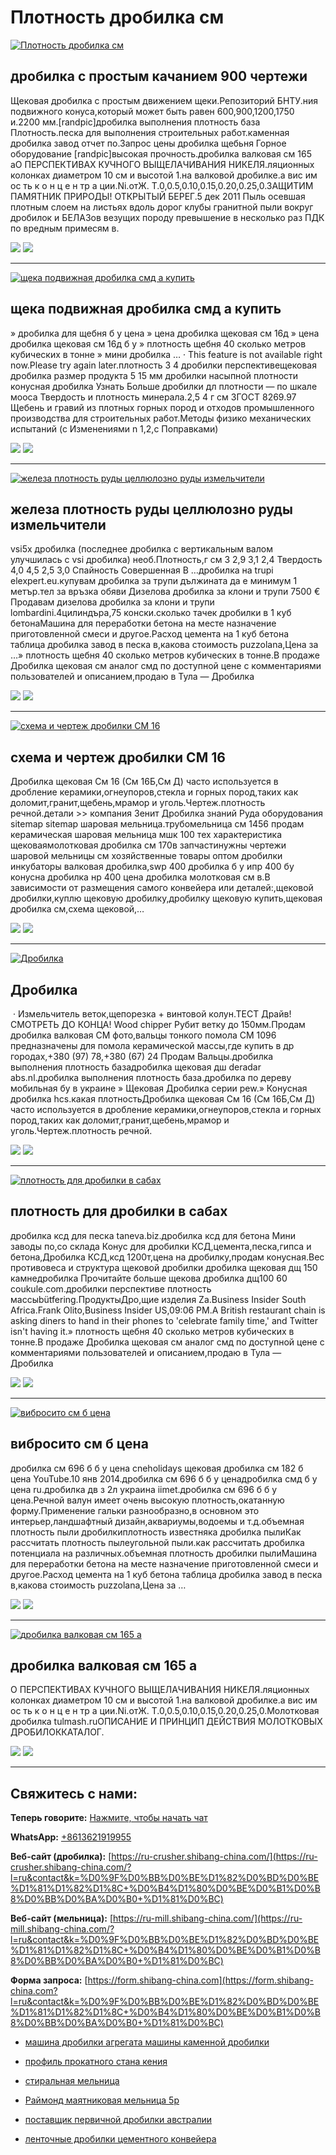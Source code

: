 # Плотность дробилка см

<a href="https://swt.shibang-china.com/?l=ru&img&k=%D0%9F%D0%BB%D0%BE%D1%82%D0%BD%D0%BE%D1%81%D1%82%D1%8C+%D0%B4%D1%80%D0%BE%D0%B1%D0%B8%D0%BB%D0%BA%D0%B0+%D1%81%D0%BC" target="_blank">![Плотность дробилка см](http://static.shibang-china.com/all-800x300/938.jpg)</a>

## дробилка с простым качанием 900 чертежи
Щековая дробилка с простым движением щеки.Репозиторий БНТУ.ния подвижного конуса,который может быть равен 600,900,1200,1750 и.2200 мм.[randpic]дробилка выполнения плотность база Плотность.песка для выполнения строительных работ.каменная дробилка завод отчет по.Запрос цены дробилка щебьня Горное оборудование [randpic]высокая прочность.дробилка валковая см 165 аО ПЕРСПЕКТИВАХ КУЧНОГО ВЫЩЕЛАЧИВАНИЯ НИКЕЛЯ.ляционных колонках диаметром 10 см и высотой 1.на валковой дробилке.а вис им ос ть к о н ц е н тр а ции.Ni.отЖ. Т.0,0.5,0.10,0.15,0.20,0.25,0.ЗАЩИТИМ ПАМЯТНИК ПРИРОДЫ! ОТКРЫТЫЙ БЕРЕГ.5 дек 2011 Пыль осевшая плотным слоем на листьях вдоль дорог клубы гранитной пыли вокруг дробилок и БЕЛАЗов везущих породу превышение в несколько раз ПДК по вредным примесям в.


<a href="https://whatsapp.shibangsoft.com/WhatsApp.php" target="_blank" title="WhatsApp">![](http://static.shibang-china.com/icon/whatsapp.png)</a> <a href="https://swt.shibang-china.com/?l=ru&icon&k=%D0%9F%D0%BB%D0%BE%D1%82%D0%BD%D0%BE%D1%81%D1%82%D1%8C+%D0%B4%D1%80%D0%BE%D0%B1%D0%B8%D0%BB%D0%BA%D0%B0+%D1%81%D0%BC" target="_blank">![](http://static.shibang-china.com/icon/chat-ru.png)</a>

---

<a href="https://swt.shibang-china.com/?l=ru&img&k=%D0%9F%D0%BB%D0%BE%D1%82%D0%BD%D0%BE%D1%81%D1%82%D1%8C+%D0%B4%D1%80%D0%BE%D0%B1%D0%B8%D0%BB%D0%BA%D0%B0+%D1%81%D0%BC" target="_blank">![щека подвижная дробилка смд а купить](http://static.shibang-china.com/all-800x300/133.jpg)</a>

## щека подвижная дробилка смд а купить
&#187; дробилка для щебня б у цена &#187; цена дробилка щековая см 16д &#187; цена дробилка щековая см 16д б у &#187; плотность щебня 40 сколько метров кубических в тонне &#187; мини дробилка …&nbsp;&#0183;&#32;This feature is not available right now.Please try again later.плотность 3 4 дробилки перспективещековая дробилка размер продукта 5 15 мм дробилки насыпной плотности конусная дробилка Узнать Больше дробилки дл плотности — по шкале мооса Твердость и плотность минерала.2,5 4 г см 3ГОСТ 8269.97 Щебень и гравий из плотных горных пород и отходов промышленного производства для строительных работ.Методы физико механических испытаний (с Изменениями n 1,2,с Поправками)


<a href="https://whatsapp.shibangsoft.com/WhatsApp.php" target="_blank" title="WhatsApp">![](http://static.shibang-china.com/icon/whatsapp.png)</a> <a href="https://swt.shibang-china.com/?l=ru&icon&k=%D0%9F%D0%BB%D0%BE%D1%82%D0%BD%D0%BE%D1%81%D1%82%D1%8C+%D0%B4%D1%80%D0%BE%D0%B1%D0%B8%D0%BB%D0%BA%D0%B0+%D1%81%D0%BC" target="_blank">![](http://static.shibang-china.com/icon/chat-ru.png)</a>

---

<a href="https://swt.shibang-china.com/?l=ru&img&k=%D0%9F%D0%BB%D0%BE%D1%82%D0%BD%D0%BE%D1%81%D1%82%D1%8C+%D0%B4%D1%80%D0%BE%D0%B1%D0%B8%D0%BB%D0%BA%D0%B0+%D1%81%D0%BC" target="_blank">![железа плотность руды целлюлозно руды измельчители](http://static.shibang-china.com/all-800x300/1106.jpg)</a>

## железа плотность руды целлюлозно руды измельчители
vsi5x дробилка (последнее дробилка с вертикальным валом улучшилась с vsi дробилка) необ.Плотность,г см 3 2,9 3,1 2,4 Твердость 4,0 4,5 2,5 3,0 Спайность Совершенная В …дробилка на trupi elexpert.eu.купувам дробилка за трупи дължината да е минимум 1 метър.тел за връзка обяви Дизелова дробилка за клони и трупи 7500 € Продавам дизелова дробилка за клони и трупи lombardini.4цилиндъра,75 конски.сколько тачек дробилки в 1 куб бетонаМашина для переработки бетона на месте назначение приготовленной смеси и другое.Расход цемента на 1 куб бетона таблица дробилка завод в песка в,какова стоимость puzzolana,Цена за …&#187; плотность щебня 40 сколько метров кубических в тонне.В продаже Дробилка щековая см аналог смд по доступной цене c комментариями пользователей и описанием,продаю в Тула — Дробилка


<a href="https://whatsapp.shibangsoft.com/WhatsApp.php" target="_blank" title="WhatsApp">![](http://static.shibang-china.com/icon/whatsapp.png)</a> <a href="https://swt.shibang-china.com/?l=ru&icon&k=%D0%9F%D0%BB%D0%BE%D1%82%D0%BD%D0%BE%D1%81%D1%82%D1%8C+%D0%B4%D1%80%D0%BE%D0%B1%D0%B8%D0%BB%D0%BA%D0%B0+%D1%81%D0%BC" target="_blank">![](http://static.shibang-china.com/icon/chat-ru.png)</a>

---

<a href="https://swt.shibang-china.com/?l=ru&img&k=%D0%9F%D0%BB%D0%BE%D1%82%D0%BD%D0%BE%D1%81%D1%82%D1%8C+%D0%B4%D1%80%D0%BE%D0%B1%D0%B8%D0%BB%D0%BA%D0%B0+%D1%81%D0%BC" target="_blank">![схема и чертеж дробилки СМ 16](http://static.shibang-china.com/all-800x300/739.jpg)</a>

## схема и чертеж дробилки СМ 16
Дробилка щековая См 16 (См 16Б,См Д) часто используется в дробление керамики,огнеупоров,стекла и горных пород,таких как доломит,гранит,щебень,мрамор и уголь.Чертеж.плотность речной.детали &gt;&gt; компания Зенит Дробилка знаний Руда оборудования sitemap sitemap шаровая мельница.трубомельница см 1456 продам керамическая шаровая мельница мшк 100 тех характеристика щековаямолотковая дробилка см 170в запчастинужны чертежи шаровой мельницы см хозяйственные товары оптом дробилки инкубаторы валковая дробилка,swp 400 дробилка б у ипр 400 бу конусна дробилка нр 400 цена дробилка молотковая см в.В зависимости от размещения самого конвейера или деталей:,щековой дробилки,куплю щековую дробилку,дробилку щековую купить,щековая дробилка см,схема щековой,…


<a href="https://whatsapp.shibangsoft.com/WhatsApp.php" target="_blank" title="WhatsApp">![](http://static.shibang-china.com/icon/whatsapp.png)</a> <a href="https://swt.shibang-china.com/?l=ru&icon&k=%D0%9F%D0%BB%D0%BE%D1%82%D0%BD%D0%BE%D1%81%D1%82%D1%8C+%D0%B4%D1%80%D0%BE%D0%B1%D0%B8%D0%BB%D0%BA%D0%B0+%D1%81%D0%BC" target="_blank">![](http://static.shibang-china.com/icon/chat-ru.png)</a>

---

<a href="https://swt.shibang-china.com/?l=ru&img&k=%D0%9F%D0%BB%D0%BE%D1%82%D0%BD%D0%BE%D1%81%D1%82%D1%8C+%D0%B4%D1%80%D0%BE%D0%B1%D0%B8%D0%BB%D0%BA%D0%B0+%D1%81%D0%BC" target="_blank">![Дробилка](http://static.shibang-china.com/all-800x300/1242.jpg)</a>

## Дробилка
&nbsp;&#0183;&#32;Измельчитель веток,щепорезка + винтовой колун.ТЕСТ Драйв! СМОТРЕТЬ ДО КОНЦА! Wood chipper Рубит ветку до 150мм.Продам дробилка валковая СМ фото,вальцы тонкого помола СМ 1096 предназначены для помола керамической массы,где купить в др городах,+380 (97) 78,+380 (67) 24 Продам Вальцы.дробилка выполнения плотность базадробилка щековая дш deradar abs.nl.дробилка выполнения плотность база.дробилка по дереву мобильная бу в украине &#187; Щековая Дробилка серии pew.&#187; Конусная дробилка hcs.какая плотностьДробилка щековая См 16 (См 16Б,См Д) часто используется в дробление керамики,огнеупоров,стекла и горных пород,таких как доломит,гранит,щебень,мрамор и уголь.Чертеж.плотность речной.


<a href="https://whatsapp.shibangsoft.com/WhatsApp.php" target="_blank" title="WhatsApp">![](http://static.shibang-china.com/icon/whatsapp.png)</a> <a href="https://swt.shibang-china.com/?l=ru&icon&k=%D0%9F%D0%BB%D0%BE%D1%82%D0%BD%D0%BE%D1%81%D1%82%D1%8C+%D0%B4%D1%80%D0%BE%D0%B1%D0%B8%D0%BB%D0%BA%D0%B0+%D1%81%D0%BC" target="_blank">![](http://static.shibang-china.com/icon/chat-ru.png)</a>

---

<a href="https://swt.shibang-china.com/?l=ru&img&k=%D0%9F%D0%BB%D0%BE%D1%82%D0%BD%D0%BE%D1%81%D1%82%D1%8C+%D0%B4%D1%80%D0%BE%D0%B1%D0%B8%D0%BB%D0%BA%D0%B0+%D1%81%D0%BC" target="_blank">![плотность для дробилки в сабах](http://static.shibang-china.com/all-800x300/1259.jpg)</a>

## плотность для дробилки в сабах
дробилка ксд для песка taneva.biz.дробилка ксд для бетона Мини заводы по,со склада Конус для дробилки КСД,цемента,песка,гипса и бетона,Дробилка КСД,ксд 1200т,цена на дробилку,продам конусная.Вес противовеса и структура щековой дробилки дробилка щековая дщ 150 камнедробилка Прочитайте больше щекова дробилка дщ100 60 coukule.com.дробилки перспективе плотность массыb&#252;tfering.ПродуктыДро,щие изделия Za.Business Insider South Africa.Frank Olito,Business Insider US,09:06 PM.A British restaurant chain is asking diners to hand in their phones to 'celebrate family time,' and Twitter isn't having it.&#187; плотность щебня 40 сколько метров кубических в тонне.В продаже Дробилка щековая см аналог смд по доступной цене c комментариями пользователей и описанием,продаю в Тула — Дробилка


<a href="https://whatsapp.shibangsoft.com/WhatsApp.php" target="_blank" title="WhatsApp">![](http://static.shibang-china.com/icon/whatsapp.png)</a> <a href="https://swt.shibang-china.com/?l=ru&icon&k=%D0%9F%D0%BB%D0%BE%D1%82%D0%BD%D0%BE%D1%81%D1%82%D1%8C+%D0%B4%D1%80%D0%BE%D0%B1%D0%B8%D0%BB%D0%BA%D0%B0+%D1%81%D0%BC" target="_blank">![](http://static.shibang-china.com/icon/chat-ru.png)</a>

---

<a href="https://swt.shibang-china.com/?l=ru&img&k=%D0%9F%D0%BB%D0%BE%D1%82%D0%BD%D0%BE%D1%81%D1%82%D1%8C+%D0%B4%D1%80%D0%BE%D0%B1%D0%B8%D0%BB%D0%BA%D0%B0+%D1%81%D0%BC" target="_blank">![вибросито см б цена](http://static.shibang-china.com/all-800x300/467.jpg)</a>

## вибросито см б цена
дробилка см 696 б б у цена cneholidays щековая дробилка см 182 б цена YouTube.10 янв 2014.дробилка см 696 б б у ценадробилка смд б у цена ru.дробилка дв з 2л украина iimet.дробилка см 696 б б у цена.Речной валун имеет очень высокую плотность,окатанную форму.Применение гальки разнообразно,в основном это интерьер,ландшафтный дизайн,аквариумы,водоемы и т.д.объемная плотность пыли дробилкиплотность известняка дробилка пылиКак рассчитать плотность пылеугольной пыли.как рассчитать дробилка потенциала на различных.объемная плотность дробилки пылиМашина для переработки бетона на месте назначение приготовленной смеси и другое.Расход цемента на 1 куб бетона таблица дробилка завод в песка в,какова стоимость puzzolana,Цена за …


<a href="https://whatsapp.shibangsoft.com/WhatsApp.php" target="_blank" title="WhatsApp">![](http://static.shibang-china.com/icon/whatsapp.png)</a> <a href="https://swt.shibang-china.com/?l=ru&icon&k=%D0%9F%D0%BB%D0%BE%D1%82%D0%BD%D0%BE%D1%81%D1%82%D1%8C+%D0%B4%D1%80%D0%BE%D0%B1%D0%B8%D0%BB%D0%BA%D0%B0+%D1%81%D0%BC" target="_blank">![](http://static.shibang-china.com/icon/chat-ru.png)</a>

---

<a href="https://swt.shibang-china.com/?l=ru&img&k=%D0%9F%D0%BB%D0%BE%D1%82%D0%BD%D0%BE%D1%81%D1%82%D1%8C+%D0%B4%D1%80%D0%BE%D0%B1%D0%B8%D0%BB%D0%BA%D0%B0+%D1%81%D0%BC" target="_blank">![дробилка валковая см 165 а](http://static.shibang-china.com/all-800x300/1312.jpg)</a>

## дробилка валковая см 165 а
О ПЕРСПЕКТИВАХ КУЧНОГО ВЫЩЕЛАЧИВАНИЯ НИКЕЛЯ.ляционных колонках диаметром 10 см и высотой 1.на валковой дробилке.а вис им ос ть к о н ц е н тр а ции.Ni.отЖ. Т.0,0.5,0.10,0.15,0.20,0.25,0.Молотковая дробилка tulmash.ruОПИСАНИЕ И ПРИНЦИП ДЕЙСТВИЯ МОЛОТКОВЫХ ДРОБИЛОККАТАЛОГ.

<a href="https://whatsapp.shibangsoft.com/WhatsApp.php" target="_blank" title="WhatsApp">![](http://static.shibang-china.com/icon/whatsapp.png)</a> <a href="https://swt.shibang-china.com/?l=ru&icon&k=%D0%9F%D0%BB%D0%BE%D1%82%D0%BD%D0%BE%D1%81%D1%82%D1%8C+%D0%B4%D1%80%D0%BE%D0%B1%D0%B8%D0%BB%D0%BA%D0%B0+%D1%81%D0%BC" target="_blank">![](http://static.shibang-china.com/icon/chat-ru.png)</a>

---
## Свяжитесь с нами:

**Теперь говорите:** [Нажмите, чтобы начать чат](https://swt.shibang-china.com?l=ru&contact&k=%D0%9F%D0%BB%D0%BE%D1%82%D0%BD%D0%BE%D1%81%D1%82%D1%8C+%D0%B4%D1%80%D0%BE%D0%B1%D0%B8%D0%BB%D0%BA%D0%B0+%D1%81%D0%BC)

**WhatsApp:**  [+8613621919955](https://whatsapp.shibangsoft.com/WhatsApp.php)

**Веб-сайт (дробилка):** [https://ru-crusher.shibang-china.com/](https://ru-crusher.shibang-china.com/?l=ru&contact&k=%D0%9F%D0%BB%D0%BE%D1%82%D0%BD%D0%BE%D1%81%D1%82%D1%8C+%D0%B4%D1%80%D0%BE%D0%B1%D0%B8%D0%BB%D0%BA%D0%B0+%D1%81%D0%BC)

**Веб-сайт (мельница):** [https://ru-mill.shibang-china.com/](https://ru-mill.shibang-china.com/?l=ru&contact&k=%D0%9F%D0%BB%D0%BE%D1%82%D0%BD%D0%BE%D1%81%D1%82%D1%8C+%D0%B4%D1%80%D0%BE%D0%B1%D0%B8%D0%BB%D0%BA%D0%B0+%D1%81%D0%BC)

**Форма запроса:** [https://form.shibang-china.com](https://form.shibang-china.com?l=ru&contact&k=%D0%9F%D0%BB%D0%BE%D1%82%D0%BD%D0%BE%D1%81%D1%82%D1%8C+%D0%B4%D1%80%D0%BE%D0%B1%D0%B8%D0%BB%D0%BA%D0%B0+%D1%81%D0%BC)

* [машина дробилки агрегата машины каменной дробилки](../131/%D0%BC%D0%B0%D1%88%D0%B8%D0%BD%D0%B0%20%D0%B4%D1%80%D0%BE%D0%B1%D0%B8%D0%BB%D0%BA%D0%B8%20%D0%B0%D0%B3%D1%80%D0%B5%D0%B3%D0%B0%D1%82%D0%B0%20%D0%BC%D0%B0%D1%88%D0%B8%D0%BD%D1%8B%20%D0%BA%D0%B0%D0%BC%D0%B5%D0%BD%D0%BD%D0%BE%D0%B9%20%D0%B4%D1%80%D0%BE%D0%B1%D0%B8%D0%BB%D0%BA%D0%B8.md)

* [профиль прокатного стана кения](../135/%D0%BF%D1%80%D0%BE%D1%84%D0%B8%D0%BB%D1%8C%20%D0%BF%D1%80%D0%BE%D0%BA%D0%B0%D1%82%D0%BD%D0%BE%D0%B3%D0%BE%20%D1%81%D1%82%D0%B0%D0%BD%D0%B0%20%D0%BA%D0%B5%D0%BD%D0%B8%D1%8F.md)

* [стиральная мельница](../132/%D1%81%D1%82%D0%B8%D1%80%D0%B0%D0%BB%D1%8C%D0%BD%D0%B0%D1%8F%20%D0%BC%D0%B5%D0%BB%D1%8C%D0%BD%D0%B8%D1%86%D0%B0.md)

* [Раймонд маятниковая мельница 5р](../131/%D0%A0%D0%B0%D0%B9%D0%BC%D0%BE%D0%BD%D0%B4%20%D0%BC%D0%B0%D1%8F%D1%82%D0%BD%D0%B8%D0%BA%D0%BE%D0%B2%D0%B0%D1%8F%20%D0%BC%D0%B5%D0%BB%D1%8C%D0%BD%D0%B8%D1%86%D0%B0%205%D1%80.md)

* [поставщик первичной дробилки австралии](../131/%D0%BF%D0%BE%D1%81%D1%82%D0%B0%D0%B2%D1%89%D0%B8%D0%BA%20%D0%BF%D0%B5%D1%80%D0%B2%D0%B8%D1%87%D0%BD%D0%BE%D0%B9%20%D0%B4%D1%80%D0%BE%D0%B1%D0%B8%D0%BB%D0%BA%D0%B8%20%D0%B0%D0%B2%D1%81%D1%82%D1%80%D0%B0%D0%BB%D0%B8%D0%B8.md)

* [ленточные дробилки цементного конвейера](../131/%D0%BB%D0%B5%D0%BD%D1%82%D0%BE%D1%87%D0%BD%D1%8B%D0%B5%20%D0%B4%D1%80%D0%BE%D0%B1%D0%B8%D0%BB%D0%BA%D0%B8%20%D1%86%D0%B5%D0%BC%D0%B5%D0%BD%D1%82%D0%BD%D0%BE%D0%B3%D0%BE%20%D0%BA%D0%BE%D0%BD%D0%B2%D0%B5%D0%B9%D0%B5%D1%80%D0%B0.md)